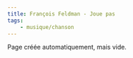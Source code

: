 ```yaml
---
title: François Feldman - Joue pas
tags:
    - musique/chanson
---
```


Page créée automatiquement, mais vide.
